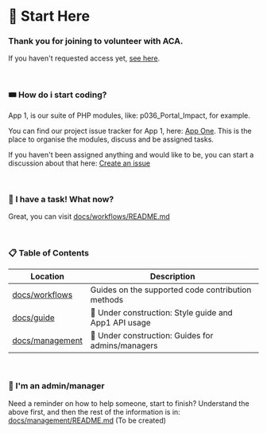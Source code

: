 # 📍 Start Here
### Thank you for joining to volunteer with ACA.

If you haven't requested access yet, [see here](https://github.com/ACADEV1/.github/blob/dev/profile/README.md).

<br>

### 🎟️ How do i start coding?
App 1, is our suite of PHP modules, like: p036_Portal_Impact, for example.

You can find our project issue tracker for App 1, here: [App One](https://github.com/orgs/ACADEV1/projects/1/views/1). This is the place to organise the modules, discuss and be assigned tasks.

If you haven't been assigned anything and would like to be, you can start a discussion about that here: [Create an issue](https://github.com/ACADEV1/.github/issues/new?assignees=sammypanda&title=%5BQuestion%5D+%3CDescription%3E)

<br>

### 🎉 I have a task! What now?
Great, you can visit [docs/workflows/README.md](https://github.com/ACADEV1/.github/blob/dev/docs/workflows/README.md)

<br>

### 📋 Table of Contents

| Location                                                                                | Description                                            |
| --------------------------------------------------------------------------------------- | ------------------------------------------------------ |
| [docs/workflows](https://github.com/ACADEV1/.github/blob/dev/docs/workflows/README.md)  | Guides on the supported code contribution methods      |
| [docs/guide](https://github.com/ACADEV1/.github/blob/dev/docs/guide/README.md)          | 🚧 Under construction: Style guide and App1 API usage  |
| [docs/management](https://github.com/ACADEV1/.github/blob/dev/docs/management/README.md)| 🚧 Under construction: Guides for admins/managers      |

<br>

### 💼 I'm an admin/manager
Need a reminder on how to help someone, start to finish? Understand the above first, and then the rest of the information is in: [docs/management/README.md]() (To be created)

